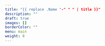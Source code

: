 ```yaml
---
title: "{{ replace .Name "-" " " | title }}"
description: ""
draft: true
images: []
borderColor: ""
menu: main
weight: 0
---
```

